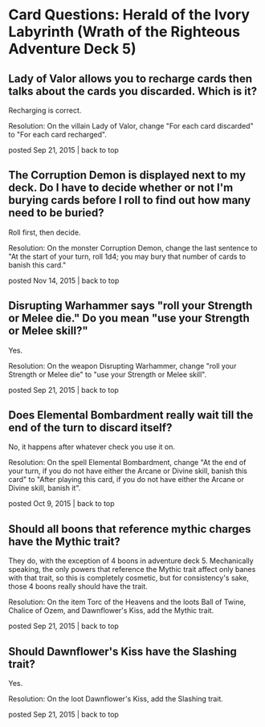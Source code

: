 # Card Questions: Herald of the Ivory Labyrinth (Wrath of the Righteous Adventure Deck 5)

## Lady of Valor allows you to recharge cards then talks about the cards you discarded. Which is it?

Recharging is correct.

Resolution: On the villain Lady of Valor, change "For each card discarded" to "For each card recharged".

posted Sep 21, 2015 | back to top

## The Corruption Demon is displayed next to my deck. Do I have to decide whether or not I'm burying cards before I roll to find out how many need to be buried?

Roll first, then decide.

Resolution: On the monster Corruption Demon, change the last sentence to "At the start of your turn, roll 1d4; you may bury that number of cards to banish this card."

posted Nov 14, 2015 | back to top

## Disrupting Warhammer says "roll your Strength or Melee die." Do you mean "use your Strength or Melee skill?"

Yes.

Resolution: On the weapon Disrupting Warhammer, change "roll your Strength or Melee die" to "use your Strength or Melee skill".

posted Sep 21, 2015 | back to top

## Does Elemental Bombardment really wait till the end of the turn to discard itself?

No, it happens after whatever check you use it on.

Resolution: On the spell Elemental Bombardment, change "At the end of your turn, if you do not have either the Arcane or Divine skill, banish this card" to "After playing this card, if you do not have either the Arcane or Divine skill, banish it".

posted Oct 9, 2015 | back to top

## Should all boons that reference mythic charges have the Mythic trait?

They do, with the exception of 4 boons in adventure deck 5. Mechanically speaking, the only powers that reference the Mythic trait affect only banes with that trait, so this is completely cosmetic, but for consistency's sake, those 4 boons really should have the trait.

Resolution: On the item Torc of the Heavens and the loots Ball of Twine, Chalice of Ozem, and Dawnflower's Kiss, add the Mythic trait.

posted Sep 21, 2015 | back to top

## Should Dawnflower's Kiss have the Slashing trait?

Yes.

Resolution: On the loot Dawnflower's Kiss, add the Slashing trait.

posted Sep 21, 2015 | back to top